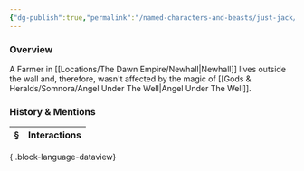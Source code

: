 ```yaml
---
{"dg-publish":true,"permalink":"/named-characters-and-beasts/just-jack/","tags":["NPC"],"updated":"2025-08-11T11:53:32.011+01:00"}
---
```



### Overview
A Farmer in [[Locations/The Dawn Empire/Newhall\|Newhall]] lives outside the wall and, therefore, wasn't affected by the magic of [[Gods & Heralds/Somnora/Angel Under The Well\|Angel Under The Well]].

### History & Mentions
| § | Interactions |
| - | ------------ |

{ .block-language-dataview}